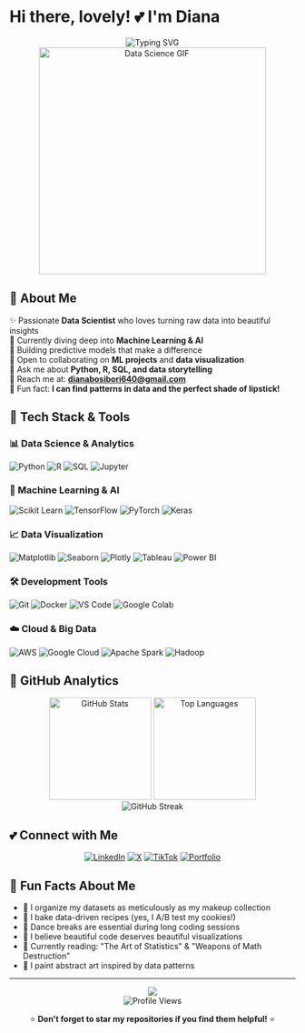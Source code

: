 # Hi there, lovely! 💕 I'm Diana

<div align="center">
  <img src="https://readme-typing-svg.herokuapp.com?font=Dancing+Script&size=35&pause=1000&color=FF69B4&center=true&width=600&lines=Data+Scientist+%F0%9F%93%8A;Machine+Learning+Engineer+%F0%9F%A4%96;AI+Enthusiast+%F0%9F%92%96;Always+Exploring+Data+%E2%9C%A8" alt="Typing SVG" />
</div>

<div align="center">
  <img src="https://media.giphy.com/media/L1R1tvI9svkIWwpVYr/giphy.gif" width="400" alt="Data Science GIF">
</div>

## 🌸 About Me

✨ Passionate **Data Scientist** who loves turning raw data into beautiful insights  
🔮 Currently diving deep into **Machine Learning & AI**  
🌺 Building predictive models that make a difference  
💝 Open to collaborating on **ML projects** and **data visualization**  
🦄 Ask me about **Python, R, SQL, and data storytelling**  
📧 Reach me at: **dianabosibori640@gmail.com**  
🎀 Fun fact: **I can find patterns in data and the perfect shade of lipstick!**  

## 💖 Tech Stack & Tools

### 📊 Data Science & Analytics
![Python](https://img.shields.io/badge/-Python-FF1493?style=for-the-badge&logo=python&logoColor=white)
![R](https://img.shields.io/badge/-R-FF69B4?style=for-the-badge&logo=r&logoColor=white)
![SQL](https://img.shields.io/badge/-SQL-FF91A4?style=for-the-badge&logo=postgresql&logoColor=white)
![Jupyter](https://img.shields.io/badge/-Jupyter-F37626?style=for-the-badge&logo=jupyter&logoColor=white)

### 🤖 Machine Learning & AI
![Scikit Learn](https://img.shields.io/badge/-Scikit%20Learn-F7931E?style=for-the-badge&logo=scikit-learn&logoColor=white)
![TensorFlow](https://img.shields.io/badge/-TensorFlow-FF6F91?style=for-the-badge&logo=tensorflow&logoColor=white)
![PyTorch](https://img.shields.io/badge/-PyTorch-EE4C2C?style=for-the-badge&logo=pytorch&logoColor=white)
![Keras](https://img.shields.io/badge/-Keras-D00000?style=for-the-badge&logo=keras&logoColor=white)

### 📈 Data Visualization
![Matplotlib](https://img.shields.io/badge/-Matplotlib-FF69B4?style=for-the-badge&logo=python&logoColor=white)
![Seaborn](https://img.shields.io/badge/-Seaborn-4C72B0?style=for-the-badge&logo=python&logoColor=white)
![Plotly](https://img.shields.io/badge/-Plotly-3F4F75?style=for-the-badge&logo=plotly&logoColor=white)
![Tableau](https://img.shields.io/badge/-Tableau-E97627?style=for-the-badge&logo=tableau&logoColor=white)
![Power BI](https://img.shields.io/badge/-Power%20BI-F2C811?style=for-the-badge&logo=power-bi&logoColor=black)

### 🛠️ Development Tools
![Git](https://img.shields.io/badge/-Git-F05032?style=for-the-badge&logo=git&logoColor=white)
![Docker](https://img.shields.io/badge/-Docker-FF91A4?style=for-the-badge&logo=docker&logoColor=white)
![VS Code](https://img.shields.io/badge/-VS%20Code-007ACC?style=for-the-badge&logo=visual-studio-code&logoColor=white)
![Google Colab](https://img.shields.io/badge/-Google%20Colab-F9AB00?style=for-the-badge&logo=google-colab&logoColor=white)

### ☁️ Cloud & Big Data
![AWS](https://img.shields.io/badge/-AWS-FF9900?style=for-the-badge&logo=amazon-aws&logoColor=white)
![Google Cloud](https://img.shields.io/badge/-Google%20Cloud-4285F4?style=for-the-badge&logo=google-cloud&logoColor=white)
![Apache Spark](https://img.shields.io/badge/-Apache%20Spark-E25A1C?style=for-the-badge&logo=apache-spark&logoColor=white)
![Hadoop](https://img.shields.io/badge/-Hadoop-66CCFF?style=for-the-badge&logo=apache-hadoop&logoColor=black)

## 💝 GitHub Analytics

<div align="center">
  <img src="https://github-readme-stats.vercel.app/api?username=Bosibori-254&show_icons=true&theme=radical&hide_border=true&count_private=true&bg_color=0d1117&title_color=ff69b4&icon_color=ff91a4&text_color=ffffff" alt="GitHub Stats" height="180">
  <img src="https://github-readme-stats.vercel.app/api/top-langs/?username=Bosibori-254&layout=compact&theme=radical&hide_border=true&bg_color=0d1117&title_color=ff69b4&text_color=ffffff" alt="Top Languages" height="180">
</div>

<div align="center">
  <img src="https://github-readme-streak-stats.herokuapp.com/?user=Bosibori-254&theme=radical&hide_border=true&background=0d1117&stroke=ff69b4&ring=ff91a4&fire=ff69b4&currStreakLabel=ff91a4" alt="GitHub Streak" />
</div>


## 💕 Connect with Me

<div align="center">
  
[![LinkedIn](https://img.shields.io/badge/-LinkedIn-FF69B4?style=for-the-badge&logo=linkedin&logoColor=white)](https://linkedin.com/in/diana-bosibori/)
[![X](https://img.shields.io/badge/-X-FF91A4?style=for-the-badge&logo=x&logoColor=white)](https://x.com/@bosibori68569)
[![TikTok](https://img.shields.io/badge/-TikTok-010101?style=for-the-badge&logo=tiktok&logoColor=white)](https://www.tiktok.com/@dianabosibor3)
[![Portfolio](https://img.shields.io/badge/-Portfolio-FF6B9D?style=for-the-badge&logo=google-chrome&logoColor=white)](https://dianabosibori.netlify.app/)


</div>

## 🎀 Fun Facts About Me

- 💅 I organize my datasets as meticulously as my makeup collection
- 🍰 I bake data-driven recipes (yes, I A/B test my cookies!)
- 💃 Dance breaks are essential during long coding sessions
- 🌸 I believe beautiful code deserves beautiful visualizations
- 📖 Currently reading: "The Art of Statistics" & "Weapons of Math Destruction"
- 🎨 I paint abstract art inspired by data patterns


---

<div align="center">
  <img src="https://capsule-render.vercel.app/api?type=waving&color=gradient&customColorList=12&height=100&section=footer&text=Thanks%20for%20stopping%20by!%20💖&fontSize=30&fontColor=ffffff&animation=twinkling"/>
</div>

<div align="center">
  <img src="https://komarev.com/ghpvc/?username=Bosibori-254&color=ff69b4&style=for-the-badge&label=Profile+Views" alt="Profile Views">
  
  ⭐ **Don't forget to star my repositories if you find them helpful!** ⭐
</div>
